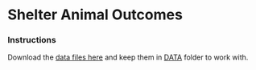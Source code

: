 # Shelter Animal Outcomes

### Instructions

Download the [data files here](https://www.kaggle.com/c/shelter-animal-outcomes/data) and keep them in [DATA](/DATA) folder to work with.
